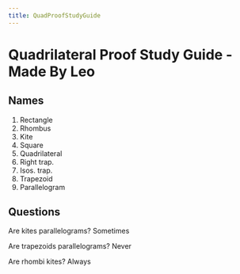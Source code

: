 ```yaml
---
title: QuadProofStudyGuide
---
```


# Quadrilateral Proof Study Guide - Made By Leo

## Names

1. Rectangle
2. Rhombus
3. Kite
4. Square
5. Quadrilateral
6. Right trap.
7. Isos. trap.
8. Trapezoid
9. Parallelogram

## Questions

Are kites parallelograms? Sometimes

Are trapezoids parallelograms? Never

Are rhombi kites? Always
